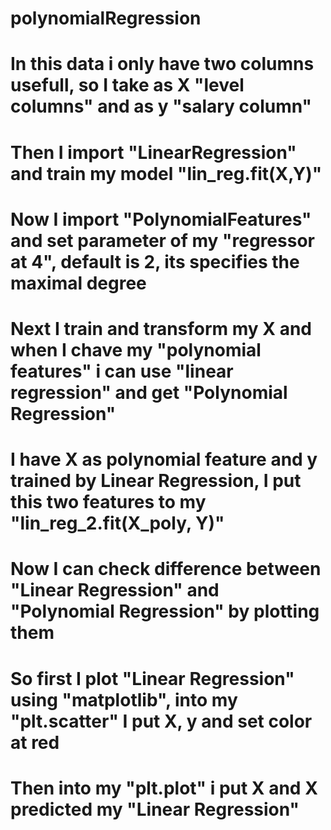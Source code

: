 # polynomialRegression
# In this data i only have two columns usefull, so I take as X "level columns" and as y "salary column"
# Then I import "LinearRegression" and train my model "lin_reg.fit(X,Y)"
# Now I import "PolynomialFeatures" and set parameter of my "regressor at 4", default is 2, its specifies the maximal degree
# Next I train and transform my X and when I chave my "polynomial features" i can use "linear regression" and get "Polynomial Regression"
# I have X as polynomial feature and y trained by Linear Regression, I put this two features to my "lin_reg_2.fit(X_poly, Y)" 
# Now I can check difference between "Linear Regression" and "Polynomial Regression" by plotting them
# So first I plot "Linear Regression" using "matplotlib", into my "plt.scatter" I put X, y and set color at red 
# Then into my "plt.plot" i put X and X predicted my "Linear Regression"
